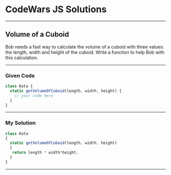 # CodeWars JS Solutions

---

## Volume of a Cuboid

Bob needs a fast way to calculate the volume of a cuboid with three values: the length, width and height of the cuboid. Write a function to help Bob with this calculation.

---

### Given Code


```js
class Kata {
  static getVolumeOfCuboid(length, width, height) {
    // your code here
  }
}
```

---

### My Solution 


```js
class Kata 
{
  static getVolumeOfCuboid(length, width, height) 
  {
   return length * width*height;
  }
}

```


---
